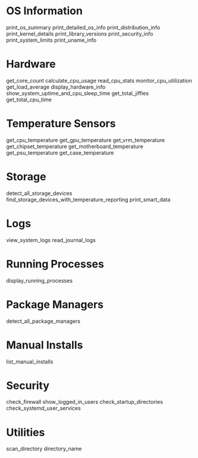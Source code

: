 # OS Information
print_os_summary
print_detailed_os_info
print_distribution_info
print_kernel_details
print_library_versions
print_security_info
print_system_limits
print_uname_info

# Hardware
get_core_count
calculate_cpu_usage
read_cpu_stats
monitor_cpu_utilization
get_load_average
display_hardware_info
show_system_uptime_and_cpu_sleep_time
get_total_jiffies
get_total_cpu_time

# Temperature Sensors
get_cpu_temperature
get_gpu_temperature
get_vrm_temperature
get_chipset_temperature
get_motherboard_temperature
get_psu_temperature
get_case_temperature

# Storage
detect_all_storage_devices
find_storage_devices_with_temperature_reporting
print_smart_data

# Logs
view_system_logs
read_journal_logs

# Running Processes
display_running_processes

# Package Managers
detect_all_package_managers

# Manual Installs
list_manual_installs

# Security
check_firewall
show_logged_in_users
check_startup_directories
check_systemd_user_services

# Utilities
scan_directory directory_name